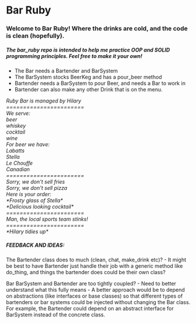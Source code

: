 # Bar Ruby

### Welcome to Bar Ruby!  Where the drinks are cold, and the code is clean (hopefully).

##### The bar_ruby repo is intended to help me practice OOP and SOLID programming principles.  Feel free to make it your own!

- The Bar needs a Bartender and BarSystem
- The BarSystem stocks BeerKeg and has a pour_beer method
- Bartender needs a BarSystem to pour Beer, and needs a Bar to work in
- Bartender can also make any other Drink that is on the menu.

<em>
Ruby Bar is managed by Hilary  <br/>
======================= <br/>
We serve:<br/>
beer<br/>
whiskey<br/>
cocktail<br/>
wine<br/>
For beer we have:<br/>
Labatts<br/>
Stella<br/>
Le Chouffe<br/>
Canadian<br/>
=======================<br/>
Sorry, we don't sell fries<br/>
Sorry, we don't sell pizza<br/>
Here is your order:<br/>
*Frosty glass of Stella*<br/>
*Delicious looking cocktail*<br/>
=======================<br/>
Man, the local sports team stinks!<br/>
=======================<br/>
*Hilary tidies up*
</em>


##### FEEDBACK AND IDEAS:

The Bartender class does to much (clean, chat, make_drink etc)?
    - It might be best to have Bartender just handle their job with a generic method like do_thing, and things the bartender does could be their own class?

Bar BarSystem and Bartender are too tightly coupled?
    - Need to better understand what this fully means
    - A better approach would be to depend on abstractions (like interfaces or base classes) so that different types of bartenders or bar systems could be injected without changing the Bar class.  For example, the Bartender could depend on an abstract interface for BarSystem instead of the concrete class.